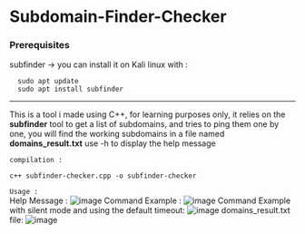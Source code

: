 # Subdomain-Finder-Checker


### Prerequisites
  subfinder -> you can install it on Kali linux with : 
  ```
    sudo apt update
    sudo apt install subfinder
   ```
  
------------------

This is a tool i made using C++, for learning purposes only, it relies on the **subfinder** tool to get a list of subdomains, and tries to ping them one by one, you will find the working subdomains in a file named **domains_result.txt**
use -h to display the help message

``compilation :``
```git clone https://github.com/ImOphen/Subdomain-Finder-Checker
c++ subfinder-checker.cpp -o subfinder-checker 
```
``Usage :``  
Help Message :
![image](https://user-images.githubusercontent.com/43254081/159156936-e44f031b-5ea8-4ef1-adf7-b890e7be2faa.png)
Command Example :
![image](https://user-images.githubusercontent.com/43254081/159156351-08320016-dd66-4c1c-89dd-cebe2f966861.png)
Command Example with silent mode and using the default timeout:
![image](https://user-images.githubusercontent.com/43254081/159156986-7b427f1a-4823-4edd-97c0-86ce0ec3e4dc.png)
domains_result.txt file:
![image](https://user-images.githubusercontent.com/43254081/159156458-486ed425-7504-4ec3-88bd-def511513457.png)
